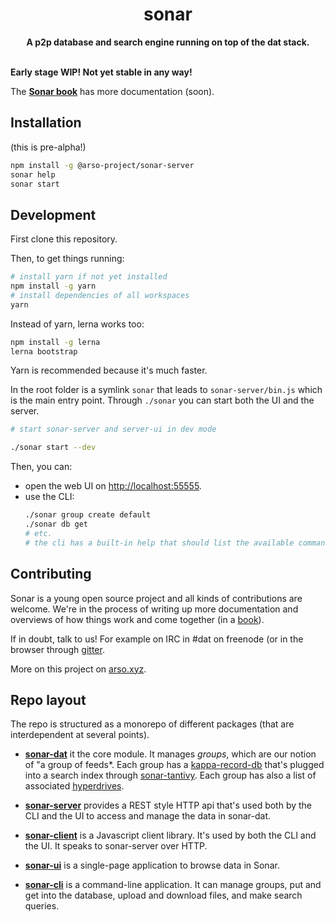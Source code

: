<h1 align="center">sonar</h1>
<div align="center">
 <strong>
   A p2p database and search engine running on top of the dat stack.
 </strong>
</div>
<br />

**Early stage WIP! Not yet stable in any way!**

The **[Sonar book](https://arso-project.github.io/sonar-book/)** has more documentation (soon).

## Installation

(this is pre-alpha!)

```sh
npm install -g @arso-project/sonar-server
sonar help
sonar start
```

## Development

First clone this repository. 

Then, to get things running:

```sh
# install yarn if not yet installed
npm install -g yarn
# install dependencies of all workspaces
yarn
```

Instead of yarn, lerna works too:
```sh
npm install -g lerna
lerna bootstrap
```
Yarn is recommended because it's much faster.

In the root folder is a symlink `sonar` that leads to `sonar-server/bin.js` which is the main entry point. Through `./sonar` you can start both the UI and the server.

```sh
# start sonar-server and server-ui in dev mode

./sonar start --dev
```

Then, you can:
* open the web UI on [http://localhost:55555](http://localhost:5555).
* use the CLI:
  ```sh
  ./sonar group create default
  ./sonar db get
  # etc.
  # the cli has a built-in help that should list the available commands
  ```

## Contributing

Sonar is a young open source project and all kinds of contributions are welcome. We're in the process of writing up more documentation and overviews of how things work and come together (in a [book](https://github.com/arso-project/sonar-book)). 

If in doubt, talk to us! For example on IRC in #dat on freenode (or in the browser through [gitter](https://gitter.im/datproject/discussions).

More on this project on [arso.xyz](https://arso.xyz).

## Repo layout

The repo is structured as a monorepo of different packages (that are interdependent at several points). 

* **[sonar-dat](sonar-dat/README.md)** it the core module. It manages *groups*, which are our notion of "a group of feeds*. Each group has a [kappa-record-db](https://github.com/arso-project/kappa-record-db) that's plugged into a search index through [sonar-tantivy](https://github.com/arso-project/sonar-tantivy). Each group has also a list of associated [hyperdrives](https://github.com/mafintosh/hyperdrive).

* **[sonar-server](sonar-server/README.md)** provides a REST style HTTP api that's used both by the CLI and the UI to access and manage the data in sonar-dat.

* **[sonar-client](sonar-client/README.md)** is a Javascript client library. It's used by both the CLI and the UI. It speaks to sonar-server over HTTP.

* **[sonar-ui](sonar-ui/README.md)** is a single-page application to browse data in Sonar.

* **[sonar-cli](sonar-cli/README.md)** is a command-line application. It can manage groups, put and get into the database, upload and download files, and make search queries.
